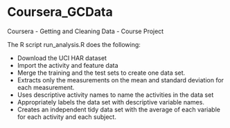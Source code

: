 # Coursera_GCData

Coursera - Getting and Cleaning Data - Course Project

The R script run_analysis.R does the following:
- Download the UCI HAR dataset
- Import the activity and feature data 
- Merge the training and the test sets to create one data set.
- Extracts only the measurements on the mean and standard deviation for each measurement. 
- Uses descriptive activity names to name the activities in the data set
- Appropriately labels the data set with descriptive variable names. 
- Creates an independent tidy data set with the average of each variable for each activity and each subject.
